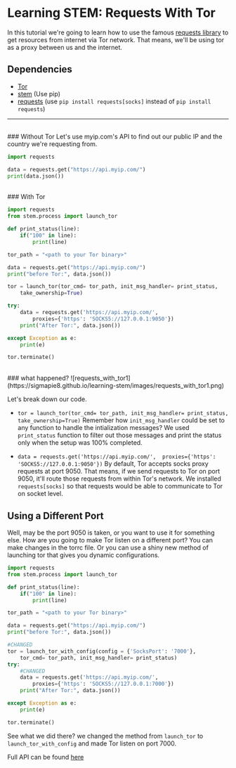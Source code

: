 # Learning STEM: Requests With Tor

In this tutorial we're going to learn how to use the famous [requests library](https://requests.readthedocs.io/en/master/) to get resources from internet via Tor network. That means, we'll be using tor as a proxy between us and the internet.

## Dependencies
* [Tor](https://www.torproject.org/download/)
* [stem](https://stem.torproject.org/download.html) (Use pip)
* [requests](https://requests.readthedocs.io/en/master/user/install/#install) (use `pip install requests[socks]` instead of `pip install requests`)
<hr>
<br>
### Without Tor
Let's use myip.com's API to find out our public IP and the country we're requesting from.

```python
import requests

data = requests.get("https://api.myip.com/")
print(data.json())
```
<br>
### With Tor

```python
import requests
from stem.process import launch_tor

def print_status(line):
	if("100" in line):
		print(line)

tor_path = "<path to your Tor binary>"

data = requests.get("https://api.myip.com/")
print("before Tor:", data.json())

tor = launch_tor(tor_cmd= tor_path, init_msg_handler= print_status, 
	take_ownership=True)

try:
	data = requests.get('https://api.myip.com/', 
		proxies={'https': 'SOCKS5://127.0.0.1:9050'})
	print("After Tor:", data.json())

except Exception as e:
	print(e)

tor.terminate()
```

<br>
### what happened?
![requests_with_tor1](https://sigmapie8.github.io/learning-stem/images/requests_with_tor1.png)

Let's break down our code.

* `tor = launch_tor(tor_cmd= tor_path, init_msg_handler= print_status, 
					take_ownership=True)`
Remember how `init_msg_handler` could be set to any function to handle the intialization messages? We used `print_status` function to filter out those messages and print the status only when the setup was 100% completed.

* `data = requests.get('https://api.myip.com/', 
						proxies={'https': 'SOCKS5://127.0.0.1:9050'})`
By default, Tor accepts socks proxy requests at port 9050. That means, if we send requests to Tor on port 9050, it'll route those requests from within Tor's network. We installed `requests[socks]` so that requests would be able to communicate to Tor on socket level.

## Using a Different Port
Well, may be the port 9050 is taken, or you want to use it for something else. How are you going to make Tor listen on a different port?
You can make changes in the torrc file. Or you can use a shiny new method of launching tor that gives you dynamic configurations.

```python
import requests
from stem.process import launch_tor

def print_status(line):
	if("100" in line):
		print(line)

tor_path = "<path to your Tor binary>"

data = requests.get("https://api.myip.com/")
print("before Tor:", data.json())

#CHANGED
tor = launch_tor_with_config(config = {'SocksPort': '7000'}, 
	tor_cmd= tor_path, init_msg_handler= print_status)
try:
	#CHANGED
	data = requests.get('https://api.myip.com/', 
		proxies={'https': 'SOCKS5://127.0.0.1:7000'})
	print("After Tor:", data.json())

except Exception as e:
	print(e)

tor.terminate()
```

See what we did there? we changed the method from `launch_tor` to `launch_tor_with_config` and made Tor listen on port 7000.

Full API can be found [here](https://stem.torproject.org/api/process.html)